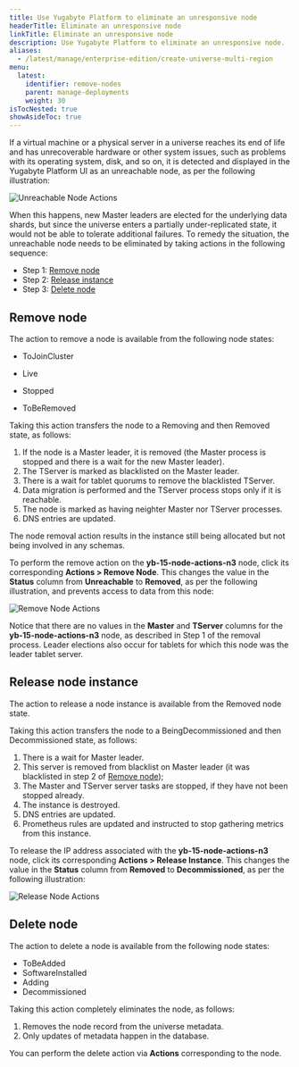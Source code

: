 ```yaml
---
title: Use Yugabyte Platform to eliminate an unresponsive node
headerTitle: Eliminate an unresponsive node
linkTitle: Eliminate an unresponsive node
description: Use Yugabyte Platform to eliminate an unresponsive node.
aliases:
  - /latest/manage/enterprise-edition/create-universe-multi-region
menu:
  latest:
    identifier: remove-nodes
    parent: manage-deployments
    weight: 30
isTocNested: true
showAsideToc: true
---
```


If a virtual machine or a physical server in a universe reaches its end of life and has unrecoverable hardware or other system issues, such as problems with its operating system, disk, and so on, it is detected and displayed in the Yugabyte Platform UI as an unreachable node, as per the following illustration: 

![Unreachable Node Actions](/images/ee/node-actions-unreachable.png)

When this happens, new Master leaders are elected for the underlying data shards, but since the universe enters a partially under-replicated state, it would not be able to tolerate additional failures. To remedy the situation, the unreachable node needs to be eliminated by taking actions in the following sequence:

- Step 1: [Remove node](#remove-node)
- Step 2: [Release instance](#release-instance)
- Step 3: [Delete node](delete-node)

## Remove node

The action to remove a node is available from the following node states:

- ToJoinCluster

- Live
- Stopped
- ToBeRemoved

Taking this action transfers the node to a Removing and then Removed state, as follows:

1. If the node is a Master leader, it is removed (the Master process is stopped and there is a wait for the new Master leader).
2. The TServer is marked as blacklisted on the Master leader.
3. There is a wait for tablet quorums to remove the blacklisted TServer.
4. Data migration is performed and the TServer process stops only if it is reachable.
5. The node is marked as having neighter Master nor TServer processes.
6. DNS entries are updated.

The node removal action results in the instance still being allocated but not being involved in any schemas.

To perform the remove action on the **yb-15-node-actions-n3** node, click its corresponding **Actions > Remove Node**. This changes the value in the **Status** column from **Unreachable** to **Removed**, as per the following illustration, and prevents access to data from this node:

![Remove Node Actions](/images/ee/node-actions-removed.png)

Notice that there are no values in the **Master** and **TServer** columns for the **yb-15-node-actions-n3** node, as described in Step 1 of the removal process. Leader elections also occur for tablets for which this node was the leader tablet server.

## Release node instance

The action to release a node instance is available from the Removed node state.

Taking this action transfers the node to a BeingDecommissioned and then Decommissioned state, as follows:

1. There is a wait for Master leader.
2. This server is removed from blacklist on Master leader (it was blacklisted in step 2 of [Remove node](#remove-node));
3. The Master and TServer server tasks are stopped, if they have not been stopped already.
4. The instance is destroyed.
5. DNS entries are updated.
6. Prometheus rules are updated and instructed to stop gathering metrics from this instance.

To release the IP address associated with the **yb-15-node-actions-n3** node, click its corresponding **Actions > Release Instance**. This changes the value in the **Status** column from **Removed** to **Decommissioned**, as per the following illustration:

![Release Node Actions](/images/ee/node-actions-released.png)

## Delete node

The action to delete a node is available from the following node states:

- ToBeAdded
- SoftwareInstalled
- Adding
- Decommissioned

Taking this action completely eliminates the node, as follows: 

1. Removes the node record from the universe metadata.
2. Only updates of metadata happen in the database.

You can perform the delete action via **Actions** corresponding to the node.